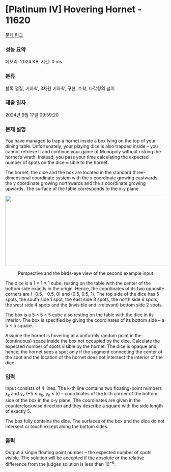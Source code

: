 # [Platinum IV] Hovering Hornet - 11620 

[문제 링크](https://www.acmicpc.net/problem/11620) 

### 성능 요약

메모리: 2024 KB, 시간: 0 ms

### 분류

볼록 껍질, 기하학, 3차원 기하학, 구현, 수학, 다각형의 넓이

### 제출 일자

2024년 9월 17일 09:59:20

### 문제 설명

<p>You have managed to trap a hornet inside a box lying on the top of your dining table. Unfortunately, your playing dice is also trapped inside – you cannot retrieve it and continue your game of Monopoly without risking the hornet’s wrath. Instead, you pass your time calculating the expected number of spots on the dice visible to the hornet.</p>

<p>The hornet, the dice and the box are located in the standard three-dimensional coordinate system with the x coordinate growing eastwards, the y coordinate growing northwards and the z coordinate growing upwards. The surface of the table corresponds to the x-y plane.</p>

<p style="text-align: center;"><img alt="" src="https://onlinejudgeimages.s3-ap-northeast-1.amazonaws.com/problem/11620/1.png" style="height:220px; width:513px"></p>

<p style="text-align: center;">Perspective and the birds-eye view of the second example input</p>

<p>The dice is a 1 × 1 × 1 cube, resting on the table with the center of the bottom side exactly in the origin. Hence, the coordinates of its two opposite corners are (−0.5, −0.5, 0) and (0.5, 0.5, 1). The top side of the dice has 5 spots, the south side 1 spot, the east side 3 spots, the north side 6 spots, the west side 4 spots and the (invisible and irrelevant) bottom side 2 spots.</p>

<p>The box is a 5 × 5 × 5 cube also resting on the table with the dice in its interior. The box is specified by giving the coordinates of its bottom side – a 5 × 5 square.</p>

<p>Assume the hornet is hovering at a uniformly random point in the (continuous) space inside the box not occupied by the dice. Calculate the expected number of spots visible by the hornet. The dice is opaque and, hence, the hornet sees a spot only if the segment connecting the center of the spot and the location of the hornet does not intersect the interior of the dice.</p>

### 입력 

 <p>Input consists of 4 lines. The k-th line contains two floating-point numbers x<sub>k</sub> and y<sub>k</sub> (−5 ≤ x<sub>k</sub>, y<sub>k</sub> ≤ 5) – coordinates of the k-th corner of the bottom side of the box in the x-y plane. The coordinates are given in the counterclockwise direction and they describe a square with the side length of exactly 5.</p>

<p>The box fully contains the dice. The surfaces of the box and the dice do not intersect or touch except along the bottom sides.</p>

### 출력 

 <p>Output a single floating point number – the expected number of spots visible. The solution will be accepted if the absolute or the relative difference from the judges solution is less than 10<sup>−6</sup>.</p>

